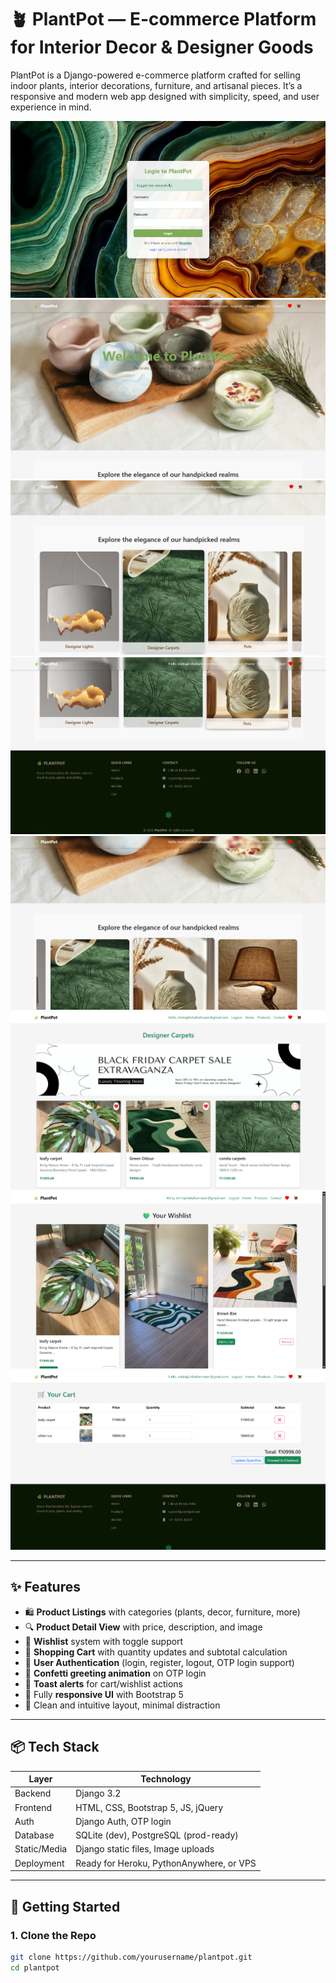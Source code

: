 # 🪴 PlantPot — E-commerce Platform for Interior Decor & Designer Goods

PlantPot is a Django-powered e-commerce platform crafted for selling indoor plants, interior decorations, furniture, and artisanal pieces. It’s a responsive and modern web app designed with simplicity, speed, and user experience in mind.

![login](screenshots/login.png)
![Nav-bar](screenshots/home.png)
![Home](screenshots/home1.png)
![Home](screenshots/home2.png)
![Home](screenshots/home3.png)
![Product List View](screenshots/product_list.png)
![wishlist](screenshots/wishlist.png)
![checkout_cart](screenshots/checkin.png)

---

## ✨ Features

- 🛍️ **Product Listings** with categories (plants, decor, furniture, more)
- 🔍 **Product Detail View** with price, description, and image
- 🧡 **Wishlist** system with toggle support
- 🛒 **Shopping Cart** with quantity updates and subtotal calculation
- 🔐 **User Authentication** (login, register, logout, OTP login support)
- 🎊 **Confetti greeting animation** on OTP login
- 💬 **Toast alerts** for cart/wishlist actions
- 📱 Fully **responsive UI** with Bootstrap 5
- 🎨 Clean and intuitive layout, minimal distraction

---

## 📦 Tech Stack

| Layer      | Technology       |
|------------|------------------|
| Backend    | Django 3.2       |
| Frontend   | HTML, CSS, Bootstrap 5, JS, jQuery |
| Auth       | Django Auth, OTP login |
| Database   | SQLite (dev), PostgreSQL (prod-ready) |
| Static/Media | Django static files, Image uploads |
| Deployment | Ready for Heroku, PythonAnywhere, or VPS |

---

## 🚀 Getting Started

### 1. Clone the Repo

```bash
git clone https://github.com/yourusername/plantpot.git
cd plantpot
